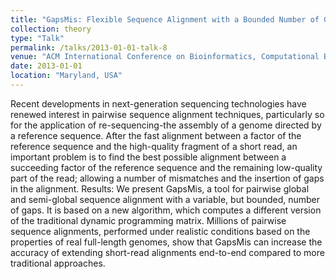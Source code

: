 ```yaml
---
title: "GapsMis: Flexible Sequence Alignment with a Bounded Number of Gaps"
collection: theory
type: "Talk"
permalink: /talks/2013-01-01-talk-8
venue: "ACM International Conference on Bioinformatics, Computational Biology and Biomedical Informatics"
date: 2013-01-01
location: "Maryland, USA"
---
```


Recent developments in next-generation sequencing technologies have renewed interest in pairwise sequence alignment techniques, particularly so for the application of re-sequencing-the assembly of a genome directed by a reference sequence. After the fast alignment between a factor of the reference sequence and the high-quality fragment of a short read, an important problem is to find the best possible alignment between a succeeding factor of the reference sequence and the remaining low-quality part of the read; allowing a number of mismatches and the insertion of gaps in the alignment. Results: We present GapsMis, a tool for pairwise global and semi-global sequence alignment with a variable, but bounded, number of gaps. It is based on a new algorithm, which computes a different version of the traditional dynamic programming matrix. Millions of pairwise sequence alignments, performed under realistic conditions based on the properties of real full-length genomes, show that GapsMis can increase the accuracy of extending short-read alignments end-to-end compared to more traditional approaches.

